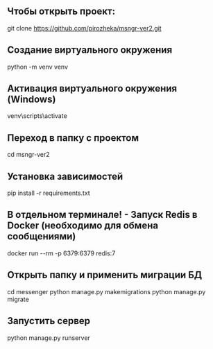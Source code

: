 ## Чтобы открыть проект: 

git clone https://github.com/pirozheka/msngr-ver2.git

## Создание виртуального окружения

python -m venv venv

## Активация виртуального окружения (Windows)

venv\scripts\activate

## Переход в папку с проектом 

cd msngr-ver2

## Установка зависимостей

pip install -r requirements.txt

## В отдельном терминале! - Запуск Redis в Docker (необходимо для обмена сообщениями)

docker run --rm -p 6379:6379 redis:7

## Открыть папку и применить миграции БД
cd messenger
python manage.py makemigrations
python manage.py migrate

## Запустить сервер
python manage.py runserver

